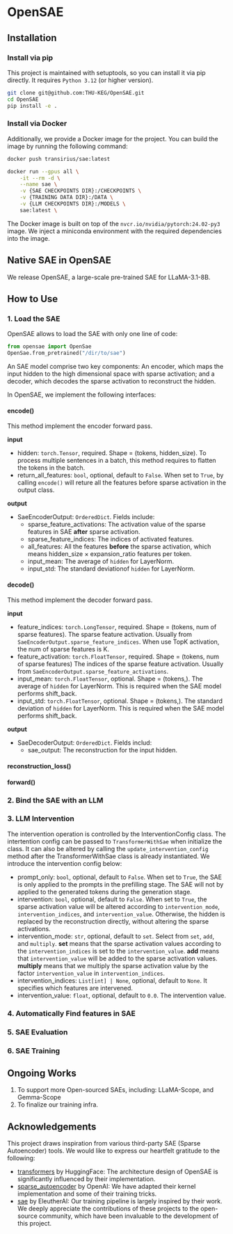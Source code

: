 # OpenSAE


## Installation

### Install via pip

This project is maintained with setuptools, so you can install it via pip directly. It requires `Python 3.12` (or higher version).

```bash
git clone git@github.com:THU-KEG/OpenSAE.git
cd OpenSAE
pip install -e .
```


### Install via Docker

Additionally, we provide a Docker image for the project. You can build the image by running the following command:

```bash
docker push transirius/sae:latest

docker run --gpus all \
    -it --rm -d \
    --name sae \
    -v {SAE CHECKPOINTS DIR}:/CHECKPOINTS \
    -v {TRAINING DATA DIR}:/DATA \
    -v {LLM CHECKPOINTS DIR}:/MODELS \
    sae:latest \
```

The Docker image is built on top of the `nvcr.io/nvidia/pytorch:24.02-py3` image. We inject a miniconda environment with the required dependencies into the image.


## Native SAE in OpenSAE


We release OpenSAE, a large-scale pre-trained SAE for LLaMA-3.1-8B.


## How to Use

### 1. Load the SAE

OpenSAE allows to load the SAE with only one line of code:

```python
from opensae import OpenSae
OpenSae.from_pretrained("/dir/to/sae")
```


An SAE model comprise two key components: An encoder, which maps the input hidden to the high dimensional space with sparse activation; and a decoder, which decodes the sparse activation to reconstruct the hidden.

In OpenSAE, we implement the following interfaces:

#### encode()

This method implement the encoder forward pass.

**input**

- hidden: `torch.Tensor`, required. Shape = (tokens, hidden_size). To process multiple sentences in a batch, this method requires to flatten the tokens in the batch.
- return_all_features: `bool`, optional, default to `False`. When set to `True`, by calling `encode()` will reture all the features before sparse activation in the output class.

**output**

- SaeEncoderOutput: `OrderedDict`. Fields include:
    - sparse_feature_activations: The activation value of the sparse features in SAE **after** sparse activation.
    - sparse_feature_indices: The indices of activated features.
    - all_features: All the features **before** the sparse activation, which means hidden_size $\times$ expansion_ratio features per token.
    - input_mean: The average of `hidden` for LayerNorm.
    - input_std: The standard deviationof `hidden` for LayerNorm.

#### decode()

This method implement the decoder forward pass.

**input**

- feature_indices: `torch.LongTensor`, required. Shape = (tokens, num of sparse features). The sparse feature activation. Usually from `SaeEncoderOutput.sparse_feature_indices`. When use TopK activation, the num of sparse features is K.
- feature_activation: `torch.FloatTensor`, required. Shape = (tokens, num of sparse features) The indices of the sparse feature activation. Usually from `SaeEncoderOutput.sparse_feature_activations`.
- input_mean: `torch.FloatTensor`, optional. Shape = (tokens,). The average of `hidden` for LayerNorm. This is required when the SAE model performs shift_back.
- input_std: `torch.FloatTensor`, optional. Shape = (tokens,). The standard deviation of `hidden` for LayerNorm. This is required when the SAE model performs shift_back.

**output**

- SaeDecoderOutput: `OrderedDict`. Fields includ:
    - sae_output: The reconstruction for the input hidden.

#### reconstruction_loss()



#### forward()




### 2. Bind the SAE with an LLM


### 3. LLM Intervention


The intervention operation is controlled by the InterventionConfig class. 
The intertention config can be passed to `TransformerWithSae` when initialize the class.
It can also be altered by calling the `update_intervention_config` method after the TransformerWithSae class is already instantiated.
We introduce the intervention config below:

- prompt_only: `bool`, optional, default to `False`. When set to `True`, the SAE is only applied to the prompts in the prefilling stage. The SAE will not by applied to the generated tokens during the generation stage.
- intervention: `bool`, optional, default to `False`. When set to `True`, the sparse activation value will be altered according to `intervention_mode`, `intervention_indices`, and `intervention_value`. Otherwise, the hidden is replaced by the reconstruction directly, without altering the sparse activations.
- intervention_mode: `str`, optional, default to `set`. Select from `set`, `add`, and `multiply`. **set** means that the sparse activation values according to the `intervention_indices` is set to the `intervention_value`. **add** means that `intervention_value` will be added to the sparse activation values. **multiply** means that we multiply the sparse activation value by the factor `intervention_value` in `intervention_indices`.
- intervention_indices: `List[int] | None`, optional, default to `None`. It specifies which features are intervened.
- intervention_value: `float`, optional, default to `0.0`. The intervention value.


### 4. Automatically Find features in SAE


### 5. SAE Evaluation


### 6. SAE Training


## Ongoing Works

1. To support more Open-sourced SAEs, including: LLaMA-Scope, and Gemma-Scope
2. To finalize our training infra.


## Acknowledgements

This project draws inspiration from various third-party SAE (Sparse Autoencoder) tools. We would like to express our heartfelt gratitude to the following:

- [transformers](https://github.com/huggingface/transformers) by HuggingFace: The architecture design of OpenSAE is significantly influenced by their implementation.
- [sparse_autoencoder](https://github.com/openai/sparse_autoencoder) by OpenAI: We have adapted their kernel implementation and some of their training tricks.
- [sae](https://github.com/EleutherAI/sae) by EleutherAI: Our training pipeline is largely inspired by their work.
We deeply appreciate the contributions of these projects to the open-source community, which have been invaluable to the development of this project.